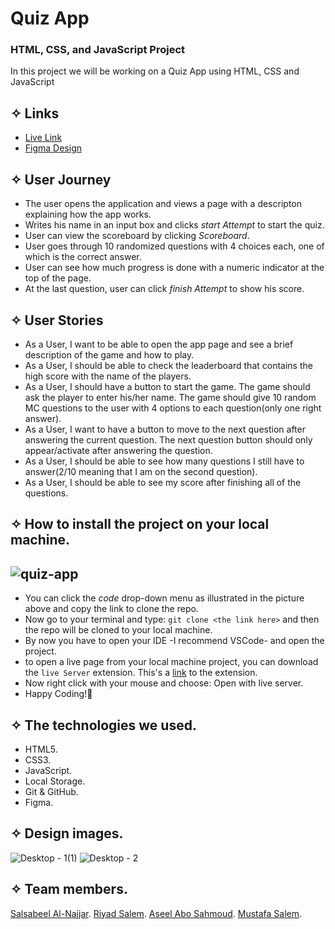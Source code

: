 # Quiz App

### HTML, CSS, and JavaScript Project

In this project we will be working on a Quiz App using HTML, CSS and JavaScript

## ✧ Links

- [Live Link](https://ca-g12.github.io/Quiz-App-TeamOne/)
- [Figma Design](<https://www.figma.com/file/nRMWsctM6Vc1DFRXq9rLM4/Quiz-website-(Copy)?node-id=0%3A1>)

## ✧ User Journey

- The user opens the application and views a page with a descripton explaining how the app works.
- Writes his name in an input box and clicks _start Attempt_ to start the quiz.
- User can view the scoreboard by clicking _Scoreboard_.
- User goes through 10 randomized questions with 4 choices each, one of which is the correct answer.
- User can see how much progress is done with a numeric indicator at the top of the page.
- At the last question, user can click _finish Attempt_ to show his score.

## ✧ User Stories

- As a User, I want to be able to open the app page and see a brief description of the game and how to play.
- As a User, I should be able to check the leaderboard that contains the high score with the name of the players.
- As a User, I should have a button to start the game.
  The game should ask the player to enter his/her name.
  The game should give 10 random MC questions to the user with 4 options to each question(only one right answer).
- As a User, I want to have a button to move to the next question after answering the current question.
  The next question button should only appear/activate after answering the question.
- As a User, I should be able to see how many questions I still have to answer(2/10 meaning that I am on the second question).
- As a User, I should be able to see my score after finishing all of the questions.

## ✧ How to install the project on your local machine.

## ![quiz-app](https://user-images.githubusercontent.com/77394697/180165952-16e5e6cf-0619-40b9-8daa-5899d1a8ee96.PNG)

- You can click the _code_ drop-down menu as illustrated in the picture above and copy the link to clone the repo.
- Now go to your terminal and type: `git clone <the link here>` and then the repo will be cloned to your local machine.
- By now you have to open your IDE -I recommend VSCode- and open the project.
- to open a live page from your local machine project, you can download the `live Server` extension. This's a [link](https://marketplace.visualstudio.com/items?itemName=ritwickdey.LiveServer) to the extension.
- Now right click with your mouse and choose: Open with live server.
- Happy Coding!🤞

## ✧ The technologies we used.

- HTML5.
- CSS3.
- JavaScript.
- Local Storage.
- Git & GitHub.
- Figma.

## ✧ Design images.

![Desktop - 1(1)](https://user-images.githubusercontent.com/77394697/180167800-13bcf7e3-9b5b-49f6-b3db-0e04c594f218.png)
![Desktop - 2](https://user-images.githubusercontent.com/77394697/180167807-a8abfcf7-c63d-45a5-9356-c50d31c91af8.png)

## ✧ Team members.

[Salsabeel Al-Najjar](https://github.com/salsabeelomar).
[Riyad Salem](https://github.com/riyadsalem).
[Aseel Abo Sahmoud](https://github.com/AseelL).
[Mustafa Salem](https://github.com/moustf).
